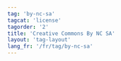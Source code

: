 ```yaml
---
tag: 'by-nc-sa'
tagcat: 'license'
tagorder: '2'
title: 'Creative Commons By NC SA'
layout: 'tag-layout'
lang_fr: '/fr/tag/by-nc-sa'
---
```

